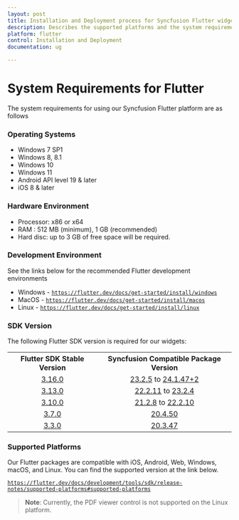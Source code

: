 ```yaml
---
layout: post
title: Installation and Deployment process for Syncfusion Flutter widgets
description: Describes the supported platforms and the system requirements to install the Syncfusion Flutter widgets.
platform: flutter
control: Installation and Deployment
documentation: ug

---
```


# System Requirements for Flutter

The system requirements for using our Syncfusion Flutter platform are as follows

### Operating Systems

* Windows 7 SP1
* Windows 8, 8.1
* Windows 10
* Windows 11
* Android API level 19 & later
* iOS 8 & later

### Hardware Environment

* Processor: x86 or x64
* RAM : 512 MB (minimum), 1 GB (recommended)
* Hard disc: up to 3 GB of free space will be required.

### Development Environment

See the links below for the recommended Flutter development environments

* Windows - [`https://flutter.dev/docs/get-started/install/windows`](https://docs.flutter.dev/get-started/install/windows)
* MacOS - [`https://flutter.dev/docs/get-started/install/macos`](https://docs.flutter.dev/get-started/install/macos)
* Linux - [`https://flutter.dev/docs/get-started/install/linux`](https://docs.flutter.dev/get-started/install/linux)

### SDK Version

The following Flutter SDK version is required for our widgets:

<table>
    <tr>
        <th>Flutter SDK Stable Version</th>
        <th>Syncfusion Compatible Package Version</th>
    </tr>
    <tr>
        <td style="text-align:center">
           <a href="https://storage.googleapis.com/flutter_infra_release/releases/stable/windows/flutter_windows_3.16.0-stable.zip">3.16.0</a>
        </td>
        <td style="text-align:center">
            <a href="https://pub.dev/packages/syncfusion_flutter_charts/versions/23.2.5">23.2.5</a> to <a href="https://pub.dev/packages/syncfusion_flutter_charts/versions/24.1.47+2">24.1.47+2</a>
        </td>
    </tr>
     <tr>
        <td style="text-align:center">
           <a href="https://storage.googleapis.com/flutter_infra_release/releases/stable/windows/flutter_windows_3.13.0-stable.zip">3.13.0</a>
        </td>
        <td style="text-align:center">
            <a href="https://pub.dev/packages/syncfusion_flutter_charts/versions/22.2.11">22.2.11</a> to <a href="https://pub.dev/packages/syncfusion_flutter_charts/versions/23.2.4">23.2.4</a>
        </td>
    </tr>
     <tr>
        <td style="text-align:center">
           <a href="https://storage.googleapis.com/flutter_infra_release/releases/stable/windows/flutter_windows_3.10.0-stable.zip">3.10.0</a>
        </td>
        <td style="text-align:center">
            <a href="https://pub.dev/packages/syncfusion_flutter_charts/versions/21.2.8">21.2.8</a> to <a href="https://pub.dev/packages/syncfusion_flutter_charts/versions/22.2.10">22.2.10</a>
        </td>
    </tr>
     <tr>
        <td style="text-align:center">
           <a href="https://storage.googleapis.com/flutter_infra_release/releases/stable/windows/flutter_windows_3.7.0-stable.zip">3.7.0</a>
        </td>
        <td style="text-align:center">
            <a href="https://pub.dev/packages/syncfusion_flutter_charts/versions/20.4.50">20.4.50</a>
        </td>
    </tr>
     <tr>
        <td style="text-align:center">
           <a href="https://storage.googleapis.com/flutter_infra_release/releases/stable/windows/flutter_windows_3.3.0-stable.zip">3.3.0</a>
        </td>
        <td style="text-align:center">
            <a href="https://pub.dev/packages/syncfusion_flutter_charts/versions/20.3.47">20.3.47</a>
        </td>
    </tr>
</table>

### Supported Platforms

Our Flutter packages are compatible with iOS, Android, Web, Windows, macOS, and Linux. You can find the supported version at the link below.

[`https://flutter.dev/docs/development/tools/sdk/release-notes/supported-platforms#supported-platforms`](https://flutter.dev/docs/development/tools/sdk/release-notes/supported-platforms#supported-platforms)

>**Note**: Currently, the PDF viewer control is not supported on the Linux platform.